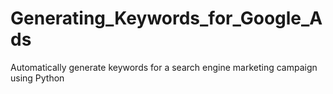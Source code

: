 # Generating_Keywords_for_Google_Ads
Automatically generate keywords for a search engine marketing campaign using Python
